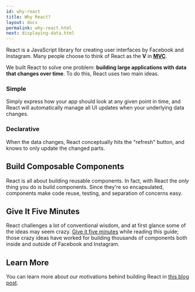 ```yaml
---
id: why-react
title: Why React?
layout: docs
permalink: why-react.html
next: displaying-data.html
---
```


React is a JavaScript library for creating user interfaces by Facebook and
Instagram. Many people choose to think of React as the **V** in
**[MVC](http://en.wikipedia.org/wiki/Model%E2%80%93view%E2%80%93controller)**.

We built React to solve one problem: **building large applications with data
that changes over time**. To do this, React uses two main ideas.

### Simple

Simply express how your app should look at any given point in time, and React
will automatically manage all UI updates when your underlying data changes.

### Declarative

When the data changes, React conceptually hits the "refresh" button, and knows
to only update the changed parts.

## Build Composable Components

React is all about building reusable components. In fact, with React the *only*
thing you do is build components. Since they're so encapsulated, components
make code reuse, testing, and separation of concerns easy.

## Give It Five Minutes

React challenges a lot of conventional wisdom, and at first glance some of the
ideas may seem crazy. [Give it five
minutes](http://37signals.com/svn/posts/3124-give-it-five-minutes) while
reading this guide; those crazy ideas have worked for building thousands of
components both inside and outside of Facebook and Instagram.

## Learn More

You can learn more about our motivations behind building React in [this blog
post](http://facebook.github.io/react/blog/2013/06/05/why-react.html).
